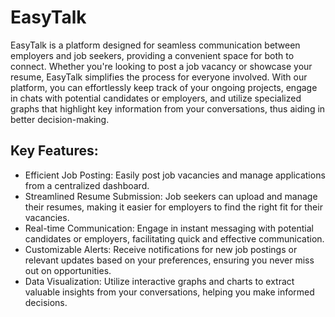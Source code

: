 # EasyTalk

EasyTalk is a platform designed for seamless communication between employers and job seekers, providing a convenient space for both to connect. Whether you're looking to post a job vacancy or showcase your resume, EasyTalk simplifies the process for everyone involved.
With our platform, you can effortlessly keep track of your ongoing projects, engage in chats with potential candidates or employers, and utilize specialized graphs that highlight key information from your conversations, thus aiding in better decision-making.

## Key Features:
- Efficient Job Posting: Easily post job vacancies and manage applications from a centralized dashboard.
- Streamlined Resume Submission: Job seekers can upload and manage their resumes, making it easier for employers to find the right fit for their vacancies.
- Real-time Communication: Engage in instant messaging with potential candidates or employers, facilitating quick and effective communication.
- Customizable Alerts: Receive notifications for new job postings or relevant updates based on your preferences, ensuring you never miss out on opportunities.
- Data Visualization: Utilize interactive graphs and charts to extract valuable insights from your conversations, helping you make informed decisions.
